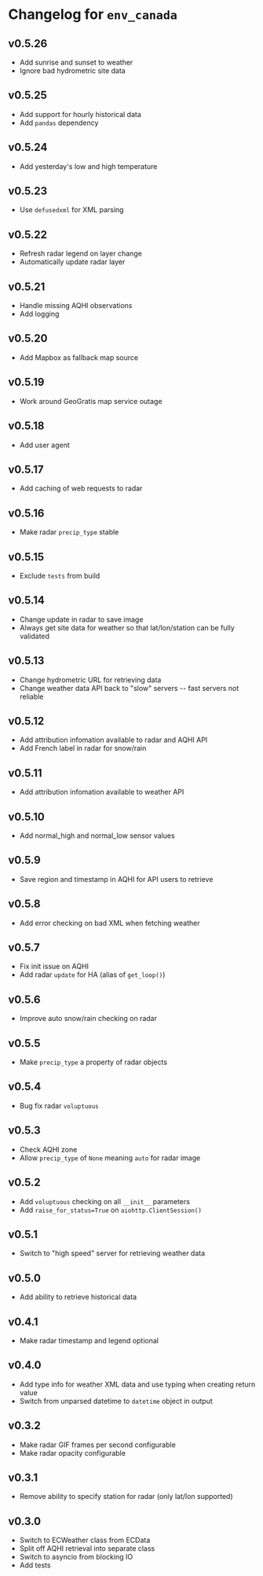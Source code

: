 # Changelog for `env_canada`

## v0.5.26
- Add sunrise and sunset to weather
- Ignore bad hydrometric site data

## v0.5.25
- Add support for hourly historical data
- Add `pandas` dependency

## v0.5.24
- Add yesterday's low and high temperature

## v0.5.23
- Use `defusedxml` for XML parsing

## v0.5.22
- Refresh radar legend on layer change
- Automatically update radar layer

## v0.5.21
- Handle missing AQHI observations
- Add logging

## v0.5.20
- Add Mapbox as fallback map source

## v0.5.19
- Work around GeoGratis map service outage

## v0.5.18
- Add user agent

## v0.5.17
- Add caching of web requests to radar

## v0.5.16
- Make radar `precip_type` stable

## v0.5.15
- Exclude `tests` from build

## v0.5.14
- Change update in radar to save image
- Always get site data for weather so that lat/lon/station can be fully validated

## v0.5.13
- Change hydrometric URL for retrieving data
- Change weather data API back to "slow" servers -- fast servers not reliable

## v0.5.12
- Add attribution infomation available to radar and AQHI API
- Add French label in radar for snow/rain

## v0.5.11
- Add attribution infomation available to weather API

## v0.5.10
- Add normal_high and normal_low sensor values

## v0.5.9
- Save region and timestamp in AQHI for API users to retrieve

## v0.5.8
- Add error checking on bad XML when fetching weather

## v0.5.7
- Fix init issue on AQHI
- Add radar `update` for HA (alias of `get_loop()`)

## v0.5.6
- Improve auto snow/rain checking on radar

## v0.5.5
- Make `precip_type` a property of radar objects

## v0.5.4
- Bug fix radar `voluptuous`

## v0.5.3
- Check AQHI zone
- Allow `precip_type` of `None` meaning `auto` for radar image

## v0.5.2
- Add `voluptuous` checking on all `__init__` parameters
- Add `raise_for_status=True` on `aiohttp.ClientSession()`

## v0.5.1
- Switch to "high speed" server for retrieving weather data

## v0.5.0
- Add ability to retrieve historical data

## v0.4.1
- Make radar timestamp and legend optional

## v0.4.0
- Add type info for weather XML data and use typing when creating return value
- Switch from unparsed datetime to `datetime` object in output

## v0.3.2
- Make radar GIF frames per second configurable
- Make radar opacity configurable

## v0.3.1
- Remove ability to specify station for radar (only lat/lon supported)

## v0.3.0
- Switch to ECWeather class from ECData
- Split off AQHI retrieval into separate class
- Switch to asyncio from blocking IO
- Add tests
